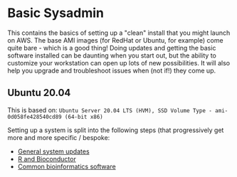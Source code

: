 # Basic Sysadmin
This contains the basics of setting up a "clean" install that you might launch on AWS. The base AMI images (for RedHat or Ubuntu, for example) come quite bare - which is a good thing! Doing updates and getting the basic software installed can be daunting when you start out, but the ability to customize your workstation can open up lots of new possibilities. It will also help you upgrade and troubleshoot issues when (not if!) they come up.

## Ubuntu 20.04
This is based on:
`Ubuntu Server 20.04 LTS (HVM), SSD Volume Type - ami-0d058fe428540cd89 (64-bit x86)`

Setting up a system is split into the following steps (that progressively get more and more specific / bespoke:

* [General system updates](system.md)
* [R and Bioconductor](R-Bioconductor.md)
* [Common bioinformatics software](bioinformatics.md)
